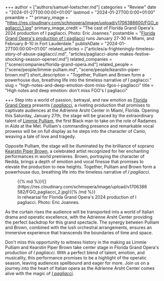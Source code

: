 +++
author = ["authors/samuel-loetscher.md"]
categories = "Review"
date = "2024-01-27T00:00:00+01:00"
lastmod = "2024-01-27T00:0:00+01:00"
preamble = ""
primary_image = "https://res.cloudinary.com/schmopera/image/upload/v1706386600/FGO_pagliacci_1.jpg"
primary_image_credit = "The cast of Florida Grand Opera's 2024 production of I pagliacci. Photo: Eric Joannes."
postamble = "[Florida Grand Opera's production of I pagliacci](https://fgo.org/this-season/pagliacci/) runs January 27-30 in Miami, and February 8-10 in Fort Lauderdale."
publishDate = "2024-01-27T00:00:00+01:00"
related_articles = ["articles/a-frighteningly-timeless-story-of-abuse-pagliacci/.md", "articles/pagliacci-alone-makes-festive-shocking-season-opener/.md"]
related_companies = ["scene/companies/florida-grand-opera.md"]
related_people = ["scene/people/limmie-pulliam.md", "scene/people/kearstin-piper-brown.md"]
short_description = "Together, Pulliam and Brown form a powerhouse duo, breathing life into the timeless narrative of I pagliacci."
slug = "high-notes-and-deep-emotion-dont-miss-fgos-i-pagliacci"
title = "High notes and deep emotion: don't miss FGO's I pagliacci"

+++
Step into a world of passion, betrayal, and raw emotion as [Florida Grand Opera](/scene/companies/florida-grand-opera/) presents [_I pagliacci_](https://fgo.org/this-season/pagliacci/), a riveting production that promises to captivate audiences at the Adrienne Arsht Center in Miami, Florida. Opening this Saturday, January 27th, the stage will be graced by the extraordinary talent of [Limmie Pulliam](/scene/people/limmie-pulliam/), the first Black man to take on the role of Radames in _Aida_ at the Met. Pulliam's commanding presence and remarkable vocal prowess will be on full display as he steps into the character of Canio, weaving a tale of love and tragedy.

Opposite Pulliam, the stage will be illuminated by the brilliance of soprano [Kearstin Piper Brown](/scene/people/kearstin-piper-brown/), a celebrated artist recognized for her enchanting performances in world premieres. Brown, portraying the character of Nedda, brings a depth of emotion and vocal finesse that promises to elevate the production to new heights. Together, Pulliam and Brown form a powerhouse duo, breathing life into the timeless narrative of _I pagliacci_.

<figure data-type="image">{{% md %}}![](https://res.cloudinary.com/schmopera/image/upload/v1706386582/FGO_pagliacci_2.jpg){{% /md %}}

<figcaption>In rehearsal for Florida Grand Opera's 2024 production of I pagliacci. Photo: Eric Joannes.</figcaption>
</figure>

As the curtain rises the audience will be transported into a world of Italian drama and operatic excellence, with the Adrienne Arsht Center providing the perfect backdrop for this grand spectacle. The synergy between Pulliam and Brown, combined with the lush orchestral arrangements, ensures an immersive experience that transcends the boundaries of time and space.

Don't miss this opportunity to witness history in the making as Limmie Pulliam and Kearstin Piper Brown take center stage in Florida Grand Opera's production of _I pagliacci_. With a perfect blend of talent, emotion, and musicality, this performance promises to be a highlight of the operatic season, leaving audiences spellbound and eager for more. Join us on a journey into the heart of Italian opera as the Adrienne Arsht Center comes alive with the magic of [_I pagliacci_](https://fgo.org/this-season/pagliacci/).

